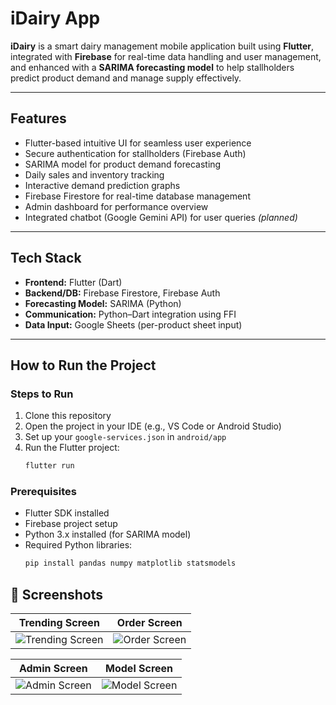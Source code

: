 # iDairy App

**iDairy** is a smart dairy management mobile application built using **Flutter**, integrated with **Firebase** for real-time data handling and user management, and enhanced with a **SARIMA forecasting model** to help stallholders predict product demand and manage supply effectively.

---

## Features

- Flutter-based intuitive UI for seamless user experience
- Secure authentication for stallholders (Firebase Auth)
- SARIMA model for product demand forecasting
- Daily sales and inventory tracking
- Interactive demand prediction graphs
- Firebase Firestore for real-time database management
- Admin dashboard for performance overview
- Integrated chatbot (Google Gemini API) for user queries *(planned)*

---

## Tech Stack

- **Frontend:** Flutter (Dart)
- **Backend/DB:** Firebase Firestore, Firebase Auth
- **Forecasting Model:** SARIMA (Python)
- **Communication:** Python–Dart integration using FFI
- **Data Input:** Google Sheets (per-product sheet input)

---

## How to Run the Project

### Steps to Run

1. Clone this repository  
2. Open the project in your IDE (e.g., VS Code or Android Studio)  
3. Set up your `google-services.json` in `android/app`  
4. Run the Flutter project:
   ```bash
   flutter run

### Prerequisites

- Flutter SDK installed
- Firebase project setup
- Python 3.x installed (for SARIMA model)
- Required Python libraries:
  ```bash
  pip install pandas numpy matplotlib statsmodels

## 📸 Screenshots

| Trending Screen | Order Screen |
|-----------------|--------------|
| ![Trending Screen](Screenshots/trending.jpg) | ![Order Screen](Screenshots/order%20history.jpg) |

| Admin Screen | Model Screen |
|--------------|--------------|
| ![Admin Screen](Screenshots/products.jpg) | ![Model Screen](Screenshots/model.jpg) |


